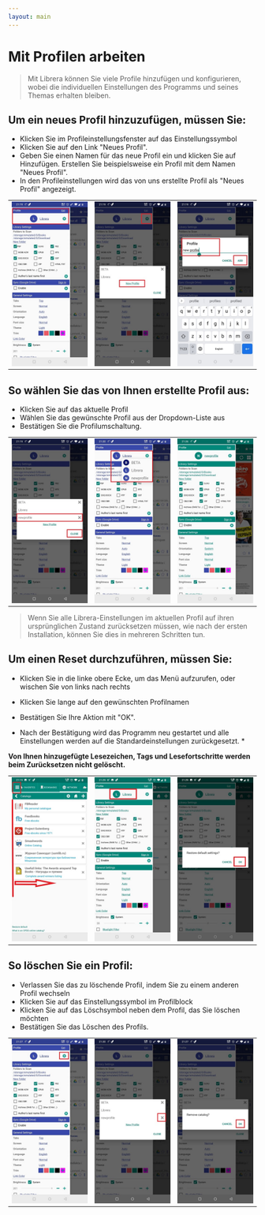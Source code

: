 ```yaml
---
layout: main
---
```


# Mit Profilen arbeiten

> Mit Librera können Sie viele Profile hinzufügen und konfigurieren, wobei die individuellen Einstellungen des Programms und seines Themas erhalten bleiben.


## Um ein neues Profil hinzuzufügen, müssen Sie:

* Klicken Sie im Profileinstellungsfenster auf das Einstellungssymbol
* Klicken Sie auf den Link &quot;Neues Profil&quot;.
* Geben Sie einen Namen für das neue Profil ein und klicken Sie auf Hinzufügen. Erstellen Sie beispielsweise ein Profil mit dem Namen &quot;Neues Profil&quot;.
* In den Profileinstellungen wird das von uns erstellte Profil als &quot;Neues Profil&quot; angezeigt.

||||
|-|-|-|
|![](1.jpg)|![](2.jpg)|![](3.jpg)|


## So wählen Sie das von Ihnen erstellte Profil aus:

* Klicken Sie auf das aktuelle Profil
* Wählen Sie das gewünschte Profil aus der Dropdown-Liste aus
* Bestätigen Sie die Profilumschaltung.


||||
|-|-|-|
|![](4.jpg)|![](5.jpg)|![](6.jpg)|



> Wenn Sie alle Librera-Einstellungen im aktuellen Profil auf ihren ursprünglichen Zustand zurücksetzen müssen, wie nach der ersten Installation, können Sie dies in mehreren Schritten tun.

## Um einen Reset durchzuführen, müssen Sie:

* Klicken Sie in die linke obere Ecke, um das Menü aufzurufen, oder wischen Sie von links nach rechts
* Klicken Sie lange auf den gewünschten Profilnamen
* Bestätigen Sie Ihre Aktion mit &quot;OK&quot;.

* Nach der Bestätigung wird das Programm neu gestartet und alle Einstellungen werden auf die Standardeinstellungen zurückgesetzt. *

**Von Ihnen hinzugefügte Lesezeichen, Tags und Lesefortschritte werden beim Zurücksetzen nicht gelöscht.**

||||
|-|-|-|
|![](19.jpg)|![](20.jpg)|![](21.jpg)|


## So löschen Sie ein Profil:
* Verlassen Sie das zu löschende Profil, indem Sie zu einem anderen Profil wechseln
* Klicken Sie auf das Einstellungssymbol im Profilblock
* Klicken Sie auf das Löschsymbol neben dem Profil, das Sie löschen möchten
* Bestätigen Sie das Löschen des Profils.


||||
|-|-|-|
|![](7.jpg)|![](8.jpg)|![](9.jpg)|







